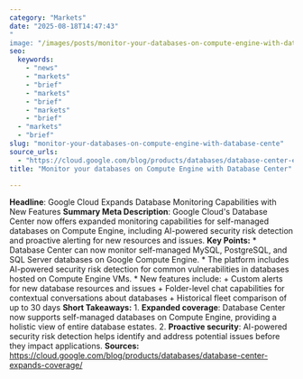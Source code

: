 ```yaml
---
category: "Markets"
date: "2025-08-18T14:47:43"
"
image: "/images/posts/monitor-your-databases-on-compute-engine-with-database-cente.jpg"
seo:
  keywords:
    - "news"
    - "markets"
    - "brief"
    - "markets"
    - "brief"
    - "markets"
    - "brief"
  - "markets"
  - "brief"
slug: "monitor-your-databases-on-compute-engine-with-database-cente"
source_urls:
  - "https://cloud.google.com/blog/products/databases/database-center-expands-coverage/"
title: "Monitor your databases on Compute Engine with Database Center"

---
```


**Headline**: Google Cloud Expands Database Monitoring Capabilities with New Features  **Summary Meta Description**: Google Cloud's Database Center now offers expanded monitoring capabilities for self-managed databases on Compute Engine, including AI-powered security risk detection and proactive alerting for new resources and issues.  **Key Points:**  * Database Center can now monitor self-managed MySQL, PostgreSQL, and SQL Server databases on Google Compute Engine. * The platform includes AI-powered security risk detection for common vulnerabilities in databases hosted on Compute Engine VMs. * New features include: 	+ Custom alerts for new database resources and issues 	+ Folder-level chat capabilities for contextual conversations about databases 	+ Historical fleet comparison of up to 30 days  **Short Takeaways:**  1. **Expanded coverage**: Database Center now supports self-managed databases on Compute Engine, providing a holistic view of entire database estates. 2. **Proactive security**: AI-powered security risk detection helps identify and address potential issues before they impact applications.  **Sources:** https://cloud.google.com/blog/products/databases/database-center-expands-coverage/